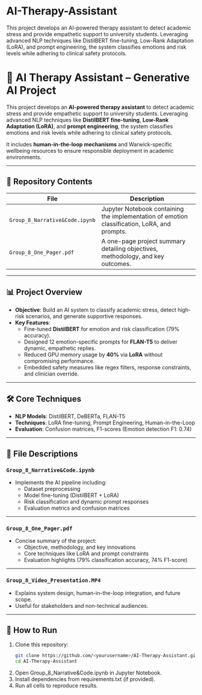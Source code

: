 # AI-Therapy-Assistant
This project develops an AI-powered therapy assistant to detect academic stress and provide empathetic support to university students. Leveraging advanced NLP techniques like DistilBERT fine-tuning, Low-Rank Adaptation (LoRA), and prompt engineering, the system classifies emotions and risk levels while adhering to clinical safety protocols.

# 🤖 AI Therapy Assistant – Generative AI Project

This project develops an **AI-powered therapy assistant** to detect academic stress and provide empathetic support to university students. Leveraging advanced NLP techniques like **DistilBERT fine-tuning**, **Low-Rank Adaptation (LoRA)**, and **prompt engineering**, the system classifies emotions and risk levels while adhering to clinical safety protocols.  

It includes **human-in-the-loop mechanisms** and Warwick-specific wellbeing resources to ensure responsible deployment in academic environments.  

---

## 📂 Repository Contents

| File                                | Description                                                                                 |
|-------------------------------------|---------------------------------------------------------------------------------------------|
| `Group_8_Narrative&Code.ipynb`     | Jupyter Notebook containing the implementation of emotion classification, LoRA, and prompts.|
| `Group_8_One_Pager.pdf`            | A one-page project summary detailing objectives, methodology, and key outcomes.             |

---

## 📊 Project Overview

- **Objective**: Build an AI system to classify academic stress, detect high-risk scenarios, and generate supportive responses.  
- **Key Features**:
  - Fine-tuned **DistilBERT** for emotion and risk classification (79% accuracy).  
  - Designed 12 emotion-specific prompts for **FLAN-T5** to deliver dynamic, empathetic replies.  
  - Reduced GPU memory usage by **40%** via **LoRA** without compromising performance.  
  - Embedded safety measures like regex filters, response constraints, and clinician override.  

---

## 🛠️ Core Techniques
- **NLP Models**: DistilBERT, DeBERTa, FLAN-T5  
- **Techniques**: LoRA fine-tuning, Prompt Engineering, Human-in-the-Loop  
- **Evaluation**: Confusion matrices, F1-scores (Emotion detection F1: 0.74)  

---

## 📁 File Descriptions

### `Group_8_Narrative&Code.ipynb`
- Implements the AI pipeline including:
  - Dataset preprocessing
  - Model fine-tuning (DistilBERT + LoRA)
  - Risk classification and dynamic prompt responses  
  - Evaluation metrics and confusion matrices  

---

### `Group_8_One_Pager.pdf`
- Concise summary of the project:
  - Objective, methodology, and key innovations  
  - Core techniques like LoRA and prompt constraints  
  - Evaluation highlights (79% classification accuracy, 74% F1-score)  

---

### `Group_8_Video_Presentation.MP4`
- Explains system design, human-in-the-loop integration, and future scope.  
- Useful for stakeholders and non-technical audiences.  

---

## 🚀 How to Run
1. Clone this repository:
   ```bash
   git clone https://github.com/<yourusername>/AI-Therapy-Assistant.git
   cd AI-Therapy-Assistant
2. Open Group_8_Narrative&Code.ipynb in Jupyter Notebook.
3. Install dependencies from requirements.txt (if provided).
4. Run all cells to reproduce results.
